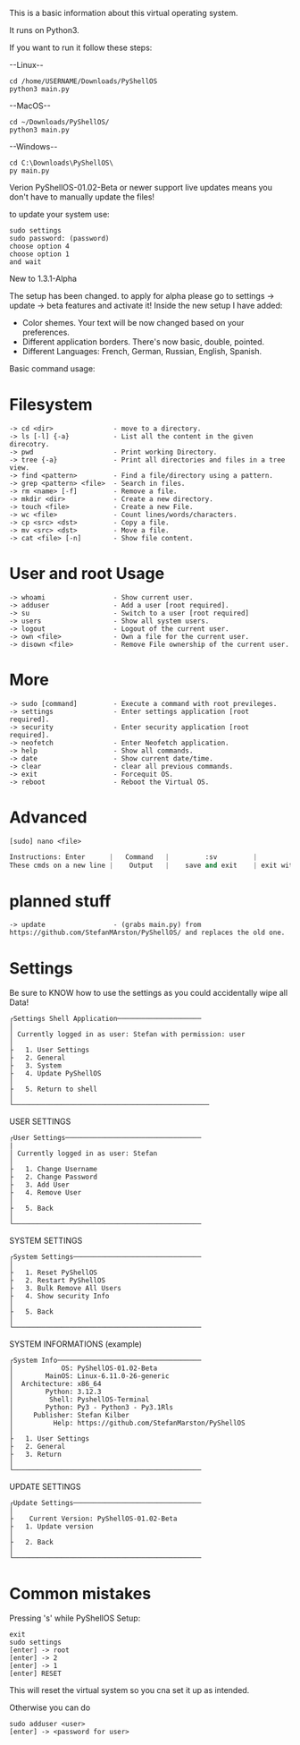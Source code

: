 This is a basic information about this virtual operating system.

It runs on Python3.

If you want to run it follow these steps:

--Linux--
```shell
cd /home/USERNAME/Downloads/PyShellOS
python3 main.py
```
--MacOS--
```shell
cd ~/Downloads/PyShellOS/
python3 main.py
```
--Windows--
```shell
cd C:\Downloads\PyShellOS\
py main.py
```

Verion PyShellOS-01.02-Beta or newer support live updates means you don't have to manually update the files!

to update your system use:

```shell
sudo settings
sudo password: (password)
choose option 4
choose option 1
and wait
```

New to 1.3.1-Alpha

The setup has been changed. to apply for alpha please go to settings -> update -> beta features and activate it!
Inside the new setup I have added: 
- Color shemes. Your text will be now changed based on your preferences.
- Different application borders. There's now basic, double, pointed.
- Different Languages: French, German, Russian, English, Spanish.

Basic command usage:

# Filesystem #

```shell
-> cd <dir>               - move to a directory.
-> ls [-l] {-a}           - List all the content in the given direcotry.
-> pwd                    - Print working Directory.
-> tree {-a}              - Print all directories and files in a tree view.
-> find <pattern>         - Find a file/directory using a pattern.
-> grep <pattern> <file>  - Search in files.
-> rm <name> [-f]         - Remove a file.
-> mkdir <dir>            - Create a new directory.
-> touch <file>           - Create a new File.
-> wc <file>              - Count lines/words/characters.
-> cp <src> <dst>         - Copy a file.
-> mv <src> <dst>         - Move a file.
-> cat <file> [-n]        - Show file content.
```

# User and root Usage #

```shell
-> whoami                 - Show current user.
-> adduser                - Add a user [root required].
-> su                     - Switch to a user [root required]
-> users                  - Show all system users.
-> logout                 - Logout of the current user.
-> own <file>             - Own a file for the current user.
-> disown <file>          - Remove File ownership of the current user.
```

# More #

```shell
-> sudo [command]         - Execute a command with root previleges.
-> settings               - Enter settings application [root required].
-> security               - Enter security application [root required].
-> neofetch               - Enter Neofetch application.
-> help                   - Show all commands.
-> date                   - Show current date/time.
-> clear                  - clear all previous commands.
-> exit                   - Forcequit OS.
-> reboot                 - Reboot the Virtual OS.
```

# Advanced #

```shell
[sudo] nano <file>
```
```Python
Instructions: Enter      |   Command   |         :sv         |        :sn          |      :clear      |         :del         |
These cmds on a new line |    Output   |    save and exit    | exit without saving | clear whole file | delete previous line |
 ```


# planned stuff #
```shell
-> update                 - (grabs main.py) from https://github.com/StefanMArston/PyShellOS/ and replaces the old one.
```


# Settings #
Be sure to KNOW how to use the settings as you could accidentally wipe all Data!

```shell
┌Settings Shell Application─────────────────────
│
│ Currently logged in as user: Stefan with permission: user
│
├   1. User Settings
├   2. General
├   3. System
├   4. Update PyShellOS
│
├   5. Return to shell
│
└─────────────────────────────────────────────────
```

USER SETTINGS

```shell
┌User Settings──────────────────────────────────
|
│ Currently logged in as user: Stefan
│
├   1. Change Username
├   2. Change Password
├   3. Add User
├   4. Remove User
│
├   5. Back
│
└───────────────────────────────────────────────
```

SYSTEM SETTINGS

```shell
┌System Settings────────────────────────────────
│
├   1. Reset PyShellOS
├   2. Restart PyShellOS
├   3. Bulk Remove All Users
├   4. Show security Info
│
├   5. Back
│
└───────────────────────────────────────────────
```

SYSTEM INFORMATIONS (example)

```shell
┌System Info────────────────────────────────────
│            OS: PyShellOS-01.02-Beta
│        MainOS: Linux-6.11.0-26-generic
│  Architecture: x86_64
│        Python: 3.12.3
│         Shell: PyshellOS-Terminal
│        Python: Py3 - Python3 - Py3.1Rls
│     Publisher: Stefan Kilber
│          Help: https://github.com/StefanMarston/PyShellOS
│
├   1. User Settings
├   2. General
├   3. Return
│
└───────────────────────────────────────────────
```

UPDATE SETTINGS

```shell
┌Update Settings────────────────────────────────
│
├    Current Version: PyShellOS-01.02-Beta
├   1. Update version
│
├   2. Back
│
└───────────────────────────────────────────────

```


# Common mistakes

Pressing 's' while PyShellOS Setup:

```shell
exit
sudo settings
[enter] -> root
[enter] -> 2
[enter] -> 1
[enter] RESET
```
This will reset the virtual system so you cna set it up as intended.

Otherwise you can do

```shell
sudo adduser <user>
[enter] -> <password for user>
```
